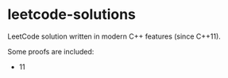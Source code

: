 # leetcode-solutions
 
LeetCode solution written in modern C++ features (since C++11).

Some proofs are included: 
- 11

